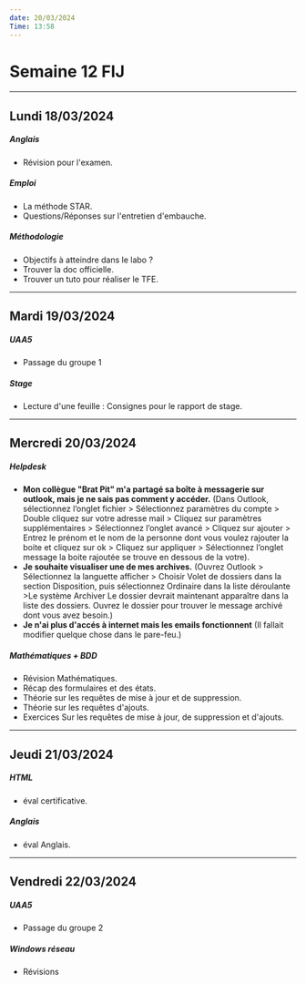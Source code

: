 ```yaml
---
date: 20/03/2024
Time: 13:58
---
```

# Semaine 12 FIJ
---
## Lundi 18/03/2024
##### Anglais
- Révision pour l'examen.
##### Emploi
- La méthode STAR.
- Questions/Réponses sur l'entretien d'embauche.
##### Méthodologie
- Objectifs à atteindre dans le labo ?
- Trouver la doc officielle.
- Trouver un tuto pour réaliser le TFE.
---
## Mardi 19/03/2024
##### UAA5 
- Passage du groupe 1
##### Stage
- Lecture d'une feuille : Consignes pour le rapport de stage.
---
## Mercredi 20/03/2024
##### Helpdesk
- **Mon collègue "Brat Pit" m'a partagé sa boîte à messagerie sur outlook, mais je ne sais pas comment y accéder.**  (Dans Outlook, sélectionnez l’onglet fichier  > Sélectionnez paramètres du compte > Double cliquez sur votre adresse mail  > Cliquez sur paramètres supplémentaires  > Sélectionnez l’onglet avancé > Cliquez sur ajouter > Entrez le prénom et le nom de la personne dont vous voulez rajouter la boite et cliquez sur ok > Cliquez sur appliquer > Sélectionnez l’onglet message la boite rajoutée se trouve en dessous de la votre).
- **Je souhaite visualiser une de mes archives.**  (Ouvrez Outlook > Sélectionnez la languette afficher > Choisir Volet de dossiers dans la section Disposition, puis sélectionnez Ordinaire dans la liste déroulante >Le système Archiver Le dossier devrait maintenant apparaître dans la liste des dossiers. Ouvrez le dossier pour trouver le message archivé dont vous avez besoin.)
- **Je n'ai plus d'accés à internet mais les emails fonctionnent** (Il fallait modifier quelque chose dans le pare-feu.) 
##### Mathématiques + BDD
- Révision Mathématiques.
- Récap des formulaires et des états.
- Théorie sur les requêtes de mise à jour et de suppression.
- Théorie sur les requêtes d'ajouts.
- Exercices Sur les requêtes de mise à jour, de suppression et d'ajouts.
---
## Jeudi 21/03/2024
##### HTML
- éval certificative.
##### Anglais
- éval Anglais.
---
## Vendredi 22/03/2024
##### UAA5
- Passage du groupe 2
##### Windows réseau
- Révisions
